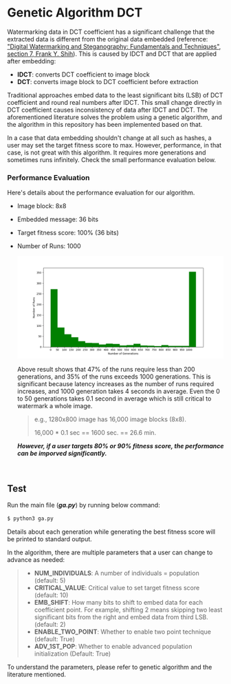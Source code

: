 # Genetic Algorithm DCT
Watermarking data in DCT coefficient has a significant challenge that the extracted data is different from the original data embedded (reference: ["Digital Watermarking and Steganography: Fundamentals and Techniques", section 7, Frank Y. Shih](https://researchwith.njit.edu/en/publications/digital-watermarking-and-steganography-fundamentals-and-technique-2)). This is caused by IDCT and DCT that are applied after embedding:
- **IDCT**: converts DCT coefficient to image block
- **DCT**: converts image block to DCT coefficient before extraction

Traditional approaches embed data to the least significant bits (LSB) of DCT coefficient and round real numbers after IDCT. This small change directly in DCT coefficient causes inconsistency of data after IDCT and DCT. The aforementioned literature solves the problem using a genetic algorithm, and the algorithm in this repository has been implemented based on that.

In a case that data embedding shouldn't change at all such as hashes, a user may set the target fitness score to max. However, performance, in that case, is not great with this algorithm. It requires more generations and sometimes runs infinitely. Check the small performance evaluation below.

### Performance Evaluation
Here's details about the performance evaluation for our algorithm.
- Image block: 8x8
- Embedded message: 36 bits
- Target fitness score: 100% (36 bits)
- Number of Runs: 1000

  <img src="https://github.com/ChangMinPark/genetic-algorithm-dct/blob/main/result.png" width="800">

  Above result shows that 47% of the runs require less than 200 generations, and 35% of the runs exceeds 1000 generations. This is significant because latency increases as the number of runs required increases, and 1000 generation takes 4 seconds in average. Even the 0 to 50 generations takes 0.1 second in average which is still critical to watermark a whole image. 
  
  > e.g., 1280x800 image has 16,000 image blocks (8x8). 
  > 
  > 16,000 * 0.1 sec == 1600 sec. == 26.6 min. 
  
  **_However, if a user targets 80% or 90% fitness score, the performance can be imporved significantly._**
  

<br/>

## Test
Run the main file (**_ga.py_**) by running below command:
```sh
$ python3 ga.py
```
Details about each generation while generating the best fitness score will be printed to standard output.

In the algorithm, there are multiple parameters that a user can change to advance as needed:
> - **NUM_INDIVIDUALS**: A number of individuals = population (default: 5)
> - **CRITICAL_VALUE**: Critical value to set target fitness score (default: 10)
> - **EMB_SHIFT**: How many bits to shift to embed data for each coefficient point. For example, shifting 2 means skipping two least significant bits from the right and embed data from third LSB. (default: 2)
> - **ENABLE_TWO_POINT**: Whether to enable two point technique (default: True)
> - **ADV_1ST_POP**: Whether to enable advanced population initialization (Default: True)

To understand the parameters, please refer to genetic algorithm and the literature mentioned. 
